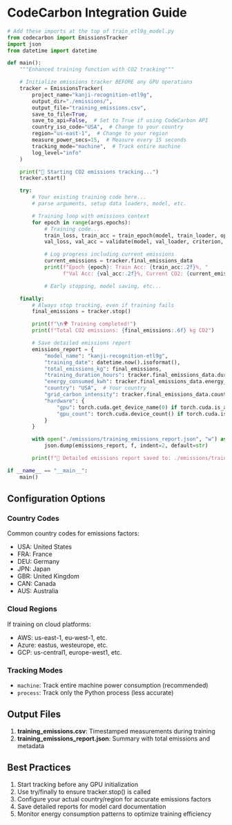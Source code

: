 # CodeCarbon Integration Guide

```python
# Add these imports at the top of train_etl9g_model.py
from codecarbon import EmissionsTracker
import json
from datetime import datetime

def main():
    """Enhanced training function with CO2 tracking"""

    # Initialize emissions tracker BEFORE any GPU operations
    tracker = EmissionsTracker(
        project_name="kanji-recognition-etl9g",
        output_dir="./emissions/",
        output_file="training_emissions.csv",
        save_to_file=True,
        save_to_api=False,  # Set to True if using CodeCarbon API
        country_iso_code="USA",  # Change to your country
        region="us-east-1",  # Change to your region
        measure_power_secs=15,  # Measure every 15 seconds
        tracking_mode="machine",  # Track entire machine
        log_level="info"
    )

    print("🌱 Starting CO2 emissions tracking...")
    tracker.start()

    try:
        # Your existing training code here...
        # parse arguments, setup data loaders, model, etc.

        # Training loop with emissions context
        for epoch in range(args.epochs):
            # Training code...
            train_loss, train_acc = train_epoch(model, train_loader, optimizer, criterion, device)
            val_loss, val_acc = validate(model, val_loader, criterion, device)

            # Log progress including current emissions
            current_emissions = tracker.final_emissions_data
            print(f"Epoch {epoch}: Train Acc: {train_acc:.2f}%, "
                  f"Val Acc: {val_acc:.2f}%, Current CO2: {current_emissions.emissions:.6f} kg")

            # Early stopping, model saving, etc...

    finally:
        # Always stop tracking, even if training fails
        final_emissions = tracker.stop()

        print(f"\n🌍 Training completed!")
        print(f"Total CO2 emissions: {final_emissions:.6f} kg CO2")

        # Save detailed emissions report
        emissions_report = {
            "model_name": "kanji-recognition-etl9g",
            "training_date": datetime.now().isoformat(),
            "total_emissions_kg": final_emissions,
            "training_duration_hours": tracker.final_emissions_data.duration.total_seconds() / 3600,
            "energy_consumed_kwh": tracker.final_emissions_data.energy_consumed,
            "country": "USA",  # Your country
            "grid_carbon_intensity": tracker.final_emissions_data.country_iso_code,
            "hardware": {
                "gpu": torch.cuda.get_device_name(0) if torch.cuda.is_available() else "CPU-only",
                "gpu_count": torch.cuda.device_count() if torch.cuda.is_available() else 0
            }
        }

        with open("./emissions/training_emissions_report.json", "w") as f:
            json.dump(emissions_report, f, indent=2, default=str)

        print(f"📄 Detailed emissions report saved to: ./emissions/training_emissions_report.json")

if __name__ == "__main__":
    main()
```

## Configuration Options

### Country Codes

Common country codes for emissions factors:

- USA: United States
- FRA: France
- DEU: Germany
- JPN: Japan
- GBR: United Kingdom
- CAN: Canada
- AUS: Australia

### Cloud Regions

If training on cloud platforms:

- AWS: us-east-1, eu-west-1, etc.
- Azure: eastus, westeurope, etc.
- GCP: us-central1, europe-west1, etc.

### Tracking Modes

- `machine`: Track entire machine power consumption (recommended)
- `process`: Track only the Python process (less accurate)

## Output Files

1. **training_emissions.csv**: Timestamped measurements during training
2. **training_emissions_report.json**: Summary with total emissions and metadata

## Best Practices

1. Start tracking before any GPU initialization
2. Use try/finally to ensure tracker.stop() is called
3. Configure your actual country/region for accurate emissions factors
4. Save detailed reports for model card documentation
5. Monitor energy consumption patterns to optimize training efficiency
